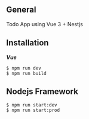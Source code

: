 ## General
Todo App using Vue 3 + Nestjs
## Installation
***Vue***
```
$ npm run dev
$ npm run build
```
## Nodejs Framework
```
$ npm run start:dev
$ npm run start:prod
```